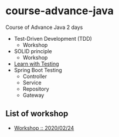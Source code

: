 # course-advance-java
Course of Advance Java 2 days
* Test-Driven Development (TDD)
  * Workshop
* SOLID principle
  * Workshop
* [Learn with Testing](https://martinfowler.com/articles/microservice-testing/)
* Spring Boot Testing
  * Controller 
  * Service
  * Repository
  * Gateway


## List of workshop
* [Workshop :: 2020/02/24](https://github.com/up1/workshop-advance-java-20200224)
